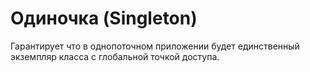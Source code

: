 <h1>Одиночка (Singleton)</h1>
<p>Гарантирует что в однопоточном приложении будет единственный экземпляр класса с глобальной точкой доступа.</p>
